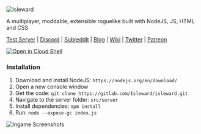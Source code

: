 ![Isleward](https://gitlab.com/Isleward/isleward/raw/master/src/client/images/logo_1.png)

A multiplayer, moddable, extensible roguelike built with NodeJS, JS, HTML and CSS

[Test Server](http://play.isleward.com/) | [Discord](https://discord.gg/gnsn7ZP) | [Subreddit](https://www.reddit.com/r/isleward) | [Blog](http://blog.isleward.com/) | [Wiki](http://isleward.gamepedia.com/) | [Twitter](https://twitter.com/bigbadwofl) | [Patreon](http://patreon.com/bigbadwaffle)

[![Open in Cloud Shell](https://user-images.githubusercontent.com/27065646/92304704-8d146d80-ef80-11ea-8c29-0deaabb1c702.png)](https://console.cloud.google.com/cloudshell/open?git_repo=https://github.com/HyperCrowd/isleward&tutorial=README.md)

### Installation

1. Download and install NodeJS: `https://nodejs.org/en/download/`
2. Open a new console window
3. Get the code: `git clone https://gitlab.com/Isleward/isleward.git`
4. Navigate to the server folder: `src/server`
5. Install dependencies: `npm install`
6. Run: `node --expose-gc index.js`

![Ingame Screenshots](http://i.imgur.com/p4ktJ5O.png)
